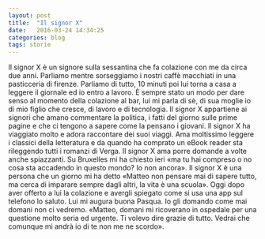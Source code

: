 ```yaml
---
layout: post
title:  "Il signor X"
date:   2016-03-24 14:34:25
categories: blog
tags: storie
---
```


Il signor X è un signore sulla sessantina che fa colazione con me da circa due anni.
Parliamo mentre sorseggiamo i nostri caffè macchiati in una pasticceria di firenze. Parliamo di tutto,
10 minuti poi lui torna a casa a leggere il giornale ed io entro a lavoro. È sempre stato un modo per dare senso al
momento della colazione al bar, lui mi parla di sè, di sua moglie io di mio figlio che cresce, di lavoro e di tecnologia.
Il signor X appartiene ai signori che amano commentare la politica, i fatti del giorno sulle prime pagine e che ci tengono a
sapere come la pensano i giovani. Il signor X ha viaggiato molto e adora raccontare dei suoi viaggi. Ama moltissimo leggere i
classici della letteratura e da quando ha comprato un eBook reader sta rileggendo tutti i romanzi di Verga.
Il signor X ama porre domande a volte anche spiazzanti. Su Bruxelles mi ha chiesto ieri «ma tu hai compreso o no cosa
sta accadendo in questo mondo? Io non ancora».
Il signor X è una persona che un giorno mi ha detto «Matteo non pensare mai di sapere tutto, ma cerca di imparare sempre
dagli altri, la vita è una scuola». Oggi dopo aver offerto a lui la colazione e avergli spiegato come si usa una app sul
telefono lo saluto. Lui mi augura buona Pasqua. Io gli domando come mai domani non ci vedremo.
«Matteo, domani mi ricoverano in ospedale per una questione molto seria ed urgente. Ti volevo dire grazie di tutto.
Vedrai che comunque mi andrà io di te non me ne scordo».